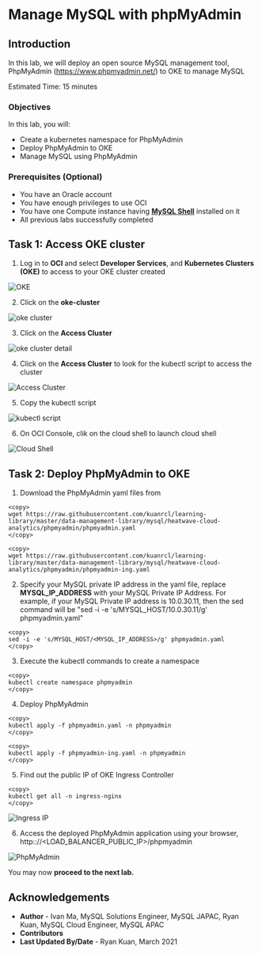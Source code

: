 # Manage MySQL with phpMyAdmin

## Introduction

In this lab, we will deploy an open source MySQL management tool, PhpMyAdmin (https://www.phpmyadmin.net/) to OKE to manage MySQL

Estimated Time: 15 minutes

### Objectives

In this lab, you will:

* Create a kubernetes namespace for PhpMyAdmin
* Deploy PhpMyAdmin to OKE
* Manage MySQL using PhpMyAdmin

### Prerequisites (Optional)

* You have an Oracle account
* You have enough privileges to use OCI
* You have one Compute instance having <a href="https://dev.mysql.com/doc/mysql-shell/8.0/en/mysql-shell-install.html" target="\_blank">**MySQL Shell**</a> installed on it
* All previous labs successfully completed

## Task 1: Access OKE cluster 

1. Log in to **OCI** and select **Developer Services**, and **Kubernetes Clusters (OKE)** to access to your OKE cluster created

![OKE](images/oke-cluster.png)

2. Click on the **oke-cluster**

![oke cluster](images/click-cluster.png)

3. Click on the **Access Cluster** 

![oke cluster detail](images/click-cluster.png)

4. Click on the **Access Cluster** to look for the kubectl script to access the cluster

![Access Cluster](images/access-cluster.png)

5. Copy the kubectl script

![kubectl script](images/copy-kubectl-script.png)

6. On OCI Console, clik on the cloud shell to launch cloud shell

![Cloud Shell](images/cloud-shell.png)

## Task 2: Deploy PhpMyAdmin to OKE

1. Download the PhpMyAdmin yaml files from

```
<copy>
wget https://raw.githubusercontent.com/kuanrcl/learning-library/master/data-management-library/mysql/heatwave-cloud-analytics/phpmyadmin/phpmyadmin.yaml
</copy>
```
```
<copy>
wget https://raw.githubusercontent.com/kuanrcl/learning-library/master/data-management-library/mysql/heatwave-cloud-analytics/phpmyadmin/phpmyadmin-ing.yaml
```

2. Specify your MySQL private IP address in the yaml file, replace **MYSQL_IP_ADDRESS** with your MySQL Private IP Address. For example, if your MySQL Private IP address is 10.0.30.11, then the sed command will be "sed -i -e 's/MYSQL_HOST/10.0.30.11/g' phpmyadmin.yaml"

```
<copy>
sed -i -e 's/MYSQL_HOST/<MYSQL_IP_ADDRESS>/g' phpmyadmin.yaml 
</copy>
```

3. Execute the kubectl commands to create a namespace

```
<copy>
kubectl create namespace phpmyadmin
</copy>
```

4. Deploy PhpMyAdmin 

```
<copy>
kubectl apply -f phpmyadmin.yaml -n phpmyadmin
</copy>
```
```
<copy>
kubectl apply -f phpmyadmin-ing.yaml -n phpmyadmin
</copy>
```

5. Find out the public IP of OKE Ingress Controller

```
<copy>
kubectl get all -n ingress-nginx
</copy>
```
![Ingress IP](images/ingress.png)

6. Access the deployed PhpMyAdmin application using your browser, http:://<LOAD_BALANCER_PUBLIC_IP>/phpmyadmin

![PhpMyAdmin](images/phpmyadmin.png)


You may now **proceed to the next lab.**

## Acknowledgements
* **Author** 
			 - Ivan Ma, MySQL Solutions Engineer, MySQL JAPAC, Ryan Kuan, MySQL Cloud Engineer, MySQL APAC
* **Contributors** 
* **Last Updated By/Date** - Ryan Kuan, March 2021
